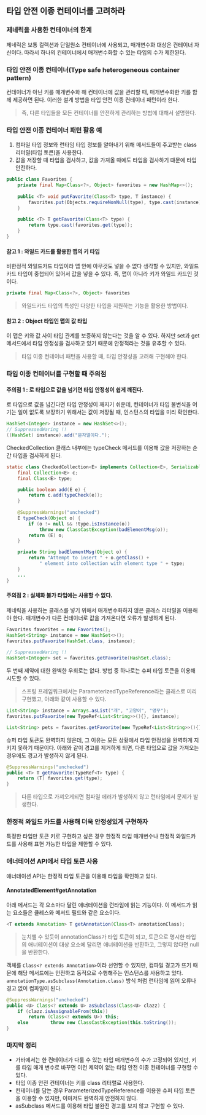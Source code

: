 ## 타입 안전 이종 컨테이너를 고려하라

### 제네릭을 사용한 컨테이너의 한계
제네릭은 보통 컬렉션과 단일원소 컨테이너에 사용되고, 매개변수화 대상은 컨테이너 자신이다. 
따라서 하나의 컨테이너에서 매개변수화할 수 있는 타입의 수가 제한된다.

### 타입 안전 이종 컨테이너(Type safe heterogeneous container pattern)
컨테이너가 아닌 키를 매개변수화 해 컨테이너에 값을 관리할 때, 매개변수화한 키를 함께 제공하면 된다. 이러한 설계 방법을 타입 안전 이종 컨테이너 패턴이라 한다.

> 즉, 다른 타입들을 모든 컨테이너를 안전하게 관리하는 방법에 대해서 설명한다.

### 타입 안전 이종 컨테이너 패턴 활용 예

1. 컴파일 타입 정보와 런타임 타입 정보를 알아내기 위해 메서드들이 주고받는 class 리터럴(타입 토큰)을 사용한다.
2. 값을 저장할 때 타입을 검사하고, 값을 가져올 때에도 타입을 검사하기 떄문에 타입 안전하다.

```java
public class Favorites {  
    private final Map<Class<?>, Object> favorites = new HashMap<>();  
  
    public <T> void putFavorite(Class<T> type, T instance) {  
        favorites.put(Objects.requireNonNull(type), type.cast(instance));  
    }  
  
    public <T> T getFavorite(Class<T> type) {  
        return type.cast(favorites.get(type));  
    }  
}
```

#### 참고 1 : 와일드 카드를 활용한 맵의 키 타입
비한정적 와일드카드 타입이라 맵 안에 아무것도 넣을 수 없다 생각할 수 있지만, 와일드카드 타입이 중첩되어 있어서 값을 넣을 수 있다. 
즉, 맵이 아니라 키가 와일드 카드인 것이다.

```java
private final Map<Class<?>, Object> favorites
```

> 와일드카드 타입의 특성인 다양한 타입을 지원하는 기능을 활용한 방법이다.

#### 참고 2 : Object 타입인 맵의 값 타입
이 맵은 키와 값 사이 타입 관계를 보증하지 않는다는 것을 알 수 있다. 하지만 set과 get 메서드에서 타입 안정성을 검사하고 있기 때문에 안정적라는 것을 유추할 수 있다.

> 타입 이종 컨테이너 패턴을 사용할 때, 타입 안정성을 고려해 구현해야 한다.

### 타입 이종 컨테이너를 구현할 때 주의점

#### 주의점 1 : 로 타입으로 값을 넘기면 타입 안정성이 쉽게 깨진다.
로 타입으로 값을 넘긴다면 타입 안정성이 깨지기 쉬운데, 컨테이너가 타입 불변식을 어기는 일이 없도록 보장하기 위해서는 값이 저장될 때, 인스턴스의 타입을 미리 확인한다.

```java
HashSet<Integer> instance = new HashSet<>();  
// SuppressedWaring !!  
((HashSet) instance).add("문자열이다.");
```

CheckedCollection 클래스 내부에는 typeCheck 메서드를 이용해 값을 저장하는 순간 타입을 검사하게 된다.

```java
static class CheckedCollection<E> implements Collection<E>, Serializable {
	final Collection<E> c;  
	final Class<E> type;

	public boolean add(E e) { 
		return c.add(typeCheck(e)); 
	}
	
	@SuppressWarnings("unchecked")  
	E typeCheck(Object o) {  
	    if (o != null && !type.isInstance(o))  
	        throw new ClassCastException(badElementMsg(o));  
	    return (E) o;  
	}

	private String badElementMsg(Object o) {  
	    return "Attempt to insert " + o.getClass() +  
	        " element into collection with element type " + type;  
	}
	...
}
```


#### 주의점 2 : 실체화 불가 타입에는 사용할 수 없다.
제네릭을 사용하는 클래스를 넣기 위해서 매개변수화하지 않은 클래스 리터럴을 이용해야 한다. 매개변수가 다른 컨테이너로 값을 가져온다면 오류가 발생하게 된다.

```java
Favorites favorites = new Favorites();  
HashSet<String> instance = new HashSet<>();  
favorites.putFavorite(HashSet.class, instance);  
  
// SuppressedWaring !!  
HashSet<Integer> set = favorites.getFavorite(HashSet.class);
```

두 번째 제약에 대한 완벽한 우회로는 없다. 방법 중 하나로는 슈퍼 타입 토큰을 이용해 시도할 수 있다.

> 스프링 프레임워크에서는 ParameterizedTypeReference라는 클래스로 미리 구현했고, 아래와 같이 사용할 수 있다.

```java
List<String> instance = Arrays.asList("개", "고양이", "앵무");
favorites.putFavorite(new TypeRef<List<String>>(){}, instance);  

List<String> pets = favorites.getFavorite(new TypeRef<List<String>>(){});
```

슈퍼 타입 토큰도 완벽하지 않은데, 그 이유는 모든 상황에서 타입 안정성을 완벽하게 지키지 못하기 때문이다.  아래와 같이 경고를 제거하게 되면, 다른 타입으로 값을 가져오는 경우에도 경고가 발생하지 않게 된다.

```java
@SuppressWarnings("unchecked")  
public <T> T getFavorite(TypeRef<T> type) {  
    return (T) favorites.get(type);  
}
```

> 다른 타입으로 가져오게되면 컴파일 에러가 발생하지 않고 런타임에서 문제가 발생한다.

### 한정적 와일드 카드를 사용해 더욱 안정성있게 구현하자
특정한 타입만 토큰 키로 구현하고 싶은 경우 한정적 타입 매개변수나 한정적 와일드카드를 사용해 표현 가능한 타입을 제한할 수 있다.

### 애너테이션 API에서 타입 토큰 사용
애너테이션 API는 한정적 타입 토큰을 이용해 타입을 확인하고 있다.

#### AnnotatedElement#getAnnotation
아래 메서드는 각 요소마다 달린 애너테이션을 런타임에 읽는 기능이다. 이 메서드가 읽는 요소들은 클레스와 메서드 필드와 같은 요소이다. 

```java
<T extends Annotation> T getAnnotation(Class<T> annotationClass);
```

> 눈치챌 수 있듯이 annotationClass가 타입 토큰이 되고, 토큰으로 명시한 타입의 애너테이션이 대상 요소에 달리면 애너테이션을 반환하고, 그렇지 않다면 null을 반환한다.

객체를 `Class<? extends Annotation>`이라 선언할 수 있지만, 컴파일 경고가 뜨기 때문에 해당 메서드에는 안전하고 동적으로 수행해주는 인스턴스를 사용하고 있다. `annotationType.asSubclass(Annotation.class)` 방식 처럼 런타임에 읽어 오류나 경고 없이 컴파일이 된다.

```java
@SuppressWarnings("unchecked")  
public <U> Class<? extends U> asSubclass(Class<U> clazz) {  
    if (clazz.isAssignableFrom(this))  
        return (Class<? extends U>) this;  
    else        throw new ClassCastException(this.toString());  
}
```

### 마지막 정리
- 가바에서는 한 컨테이너가 다룰 수 있는 타입 매개변수의 수가 고정되어 있지만, 키를 타입 매개 변수로 바꾸면 이런 제약이 없는 타입 안전 이종 컨테이너를 구현할 수 있다.
- 타입 이종 안전 컨테이너는 키를 class 리터럴로 사용한다.
- 컨테이너를 담는 경우 ParameterizedTypeReference를 이용한 슈퍼 타입 토큰을 이용할 수 있지만, 이마저도 완벽하게 안전하지 않다.
- asSubclass 메서드를 이용해 타입 불완전 경고를 보지 않고 구현할 수 있다.
